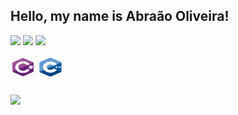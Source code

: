 ## Hello, my name is Abraão Oliveira!

<div style= "display: inline_block">
  <img height = 110px src = https://github-readme-stats.vercel.app/api?username=abraao0liveira&theme=nord_border=true&include_all_commits=true&count_private=false<br/>
  <img height = 110px src = https://github-readme-streak-stats.herokuapp.com/?user=abraao0liveira&theme=nord_border=true<br/>
  <img  height = 110px src = https://github-readme-stats.vercel.app/api/top-langs/?username=abraao0liveira&theme=nord_border=true&include_all_commits=true&count_private=false&layout=compact
</div>

<div style="display: inline_block"><br>
  <img align="center" alt="abraao0liveira-Csharp" height="30" width="40" src="https://raw.githubusercontent.com/devicons/devicon/master/icons/csharp/csharp-original.svg">
  <img align="center" alt="abraao0liveira-C++" height="30" width="40" src="https://raw.githubusercontent.com/devicons/devicon/master/icons/cplusplus/cplusplus-original.svg">
</div>

##

<div>
  <a href="https://www.linkedin.com/in/abraao0liveira" target="_blank"><img src="https://img.shields.io/badge/-LinkedIn-%230077B5?style=for-the-badge&logo=linkedin&logoColor=white" target="_blank"></a> 
  </div>
  

